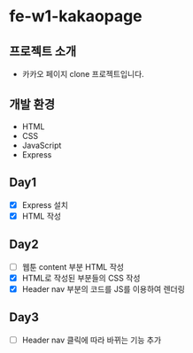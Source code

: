 # fe-w1-kakaopage

## 프로젝트 소개

- 카카오 페이지 clone 프로젝트입니다.

## 개발 환경

- HTML
- CSS
- JavaScript
- Express

## Day1

- [x] Express 설치
- [x] HTML 작성

## Day2

- [ ] 웹툰 content 부분 HTML 작성
- [x] HTML로 작성된 부분들의 CSS 작성
- [x] Header nav 부분의 코드를 JS를 이용하여 렌더링

## Day3

- [ ] Header nav 클릭에 따라 바뀌는 기능 추가
